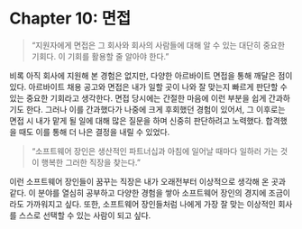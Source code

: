 # Chapter 10: 면접

> “지원자에게 면접은 그 회사와 회사의 사람들에 대해 알 수 있는 대단히 중요한 기회다. 이 기회를 활용할 줄 알아야 한다.”

비록 아직 회사에 지원해 본 경험은 없지만, 다양한 아르바이트 면접을 통해 깨달은 점이 있다. 아르바이트 채용 공고와 면접은 내가 일할 곳이 나와 잘 맞는지 빠르게 판단할 수 있는 중요한 기회라고 생각한다. 면접 당시에는 간절한 마음에 이런 부분을 쉽게 간과하기도 한다. 그러나 이를 간과했다가 나중에 크게 후회했던 경험이 있어서, 그 이후로는 면접 시 내가 맡게 될 일에 대해 많은 질문을 하며 신중히 판단하려고 노력했다. 합격했을 때도 이를 통해 더 나은 결정을 내릴 수 있었다.

> “소프트웨어 장인은 생산적인 파트너십과 아침에 일어날 때마다 일하러 가는 것이 행복한 그러한 직장을 찾는다.”

이런 소프트웨어 장인들이 꿈꾸는 직장은 내가 오래전부터 이상적으로 생각해 온 곳과 같다. 이 분야를 열심히 공부하고 다양한 경험을 쌓아 소프트웨어 장인의 경지에 조금이라도 가까워지고 싶다. 또한, 소프트웨어 장인들처럼 나에게 가장 잘 맞는 이상적인 회사를 스스로 선택할 수 있는 사람이 되고 싶다.
